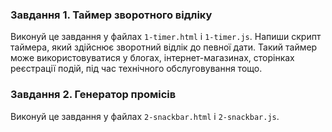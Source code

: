 ### Завдання 1. Таймер зворотного відліку

Виконуй це завдання у файлах `1-timer.html` і `1-timer.js`. Напиши скрипт
таймера, який здійснює зворотний відлік до певної дати. Такий таймер може
використовуватися у блогах, інтернет-магазинах, сторінках реєстрації подій, під
час технічного обслуговування тощо.

### Завдання 2. Генератор промісів

Виконуй це завдання у файлах `2-snackbar.html` і `2-snackbar.js`.
